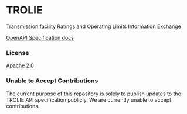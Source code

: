 # TROLIE

Transmission facility Ratings and Operating Limits Information Exchange

[OpenAPI Specification docs](https://misoenergy.github.io/TROLIE/)

### License

[Apache 2.0](https://github.com/misoenergy/TROLIE/blob/main/LICENSE)

### Unable to Accept Contributions

The current purpose of this repository is solely to publish updates to the TROLIE API specification publicly. We are currently unable to accept contributions.
